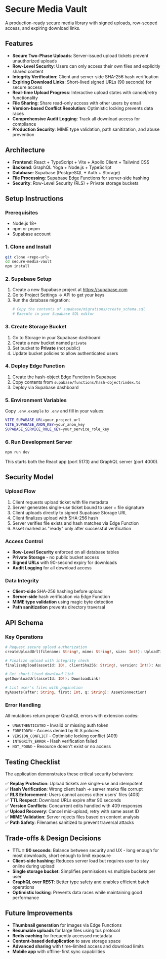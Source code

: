 # Secure Media Vault

A production-ready secure media library with signed uploads, row-scoped access, and expiring download links.

## Features

- **Secure Two-Phase Uploads**: Server-issued upload tickets prevent unauthorized uploads
- **Row-Level Security**: Users can only access their own files and explicitly shared content
- **Integrity Verification**: Client and server-side SHA-256 hash verification 
- **Expiring Download Links**: Short-lived signed URLs (90 seconds) for secure access
- **Real-time Upload Progress**: Interactive upload states with cancel/retry functionality
- **File Sharing**: Share read-only access with other users by email
- **Version-based Conflict Resolution**: Optimistic locking prevents data races
- **Comprehensive Audit Logging**: Track all download access for compliance
- **Production Security**: MIME type validation, path sanitization, and abuse prevention

## Architecture

- **Frontend**: React + TypeScript + Vite + Apollo Client + Tailwind CSS
- **Backend**: GraphQL Yoga + Node.js + TypeScript  
- **Database**: Supabase (PostgreSQL + Auth + Storage)
- **File Processing**: Supabase Edge Functions for server-side hashing
- **Security**: Row-Level Security (RLS) + Private storage buckets

## Setup Instructions

### Prerequisites

- Node.js 18+ 
- npm or pnpm
- Supabase account

### 1. Clone and Install

```bash
git clone <repo-url>
cd secure-media-vault
npm install
```

### 2. Supabase Setup

1. Create a new Supabase project at https://supabase.com
2. Go to Project Settings → API to get your keys
3. Run the database migration:
   ```bash
   # Copy the contents of supabase/migrations/create_schema.sql
   # Execute in your Supabase SQL editor
   ```

### 3. Create Storage Bucket

1. Go to Storage in your Supabase dashboard
2. Create a new bucket named `private`
3. Set bucket to **Private** (not public)
4. Update bucket policies to allow authenticated users

### 4. Deploy Edge Function

1. Create the hash-object Edge Function in Supabase
2. Copy contents from `supabase/functions/hash-object/index.ts`
3. Deploy via Supabase dashboard

### 5. Environment Variables

Copy `.env.example` to `.env` and fill in your values:

```bash
VITE_SUPABASE_URL=your_project_url
VITE_SUPABASE_ANON_KEY=your_anon_key  
SUPABASE_SERVICE_ROLE_KEY=your_service_role_key
```

### 6. Run Development Server

```bash
npm run dev
```

This starts both the React app (port 5173) and GraphQL server (port 4000).

## Security Model

### Upload Flow
1. Client requests upload ticket with file metadata
2. Server generates single-use ticket bound to user + file signature  
3. Client uploads directly to signed Supabase Storage URL
4. Client finalizes upload with SHA-256 hash
5. Server verifies file exists and hash matches via Edge Function
6. Asset marked as "ready" only after successful verification

### Access Control
- **Row-Level Security** enforced on all database tables
- **Private Storage** - no public bucket access 
- **Signed URLs** with 90-second expiry for downloads
- **Audit Logging** for all download access

### Data Integrity  
- **Client-side** SHA-256 hashing before upload
- **Server-side** hash verification via Edge Function
- **MIME type validation** using magic byte detection
- **Path sanitization** prevents directory traversal

## API Schema

### Key Operations

```graphql
# Request secure upload authorization
createUploadUrl(filename: String!, mime: String!, size: Int!): UploadTicket!

# Finalize upload with integrity check  
finalizeUpload(assetId: ID!, clientSha256: String!, version: Int!): Asset!

# Get short-lived download link
getDownloadUrl(assetId: ID!): DownloadLink!

# List user's files with pagination
myAssets(after: String, first: Int, q: String): AssetConnection!
```

### Error Handling

All mutations return proper GraphQL errors with extension codes:
- `UNAUTHENTICATED` - Invalid or missing auth token
- `FORBIDDEN` - Access denied by RLS policies  
- `VERSION_CONFLICT` - Optimistic locking conflict (409)
- `INTEGRITY_ERROR` - Hash verification failed
- `NOT_FOUND` - Resource doesn't exist or no access

## Testing Checklist

The application demonstrates these critical security behaviors:

✅ **Replay Protection**: Upload tickets are single-use and idempotent  
✅ **Hash Verification**: Wrong client hash → server marks file corrupt  
✅ **RLS Enforcement**: Users cannot access other users' files (403)  
✅ **TTL Respect**: Download URLs expire after 90 seconds  
✅ **Version Conflicts**: Concurrent edits handled with 409 responses  
✅ **Upload Recovery**: Cancel mid-upload, retry with same asset ID  
✅ **MIME Validation**: Server rejects files based on content analysis  
✅ **Path Safety**: Filenames sanitized to prevent traversal attacks  

## Trade-offs & Design Decisions

- **TTL = 90 seconds**: Balance between security and UX - long enough for most downloads, short enough to limit exposure
- **Client-side hashing**: Reduces server load but requires user to stay online during upload
- **Single storage bucket**: Simplifies permissions vs multiple buckets per user  
- **GraphQL over REST**: Better type safety and enables efficient batch operations
- **Optimistic locking**: Prevents data races while maintaining good performance

## Future Improvements

- **Thumbnail generation** for images via Edge Functions
- **Resumable uploads** for large files using tus protocol  
- **Redis caching** for frequently accessed metadata
- **Content-based deduplication** to save storage space
- **Advanced sharing** with time-limited access and download limits
- **Mobile app** with offline-first sync capabilities